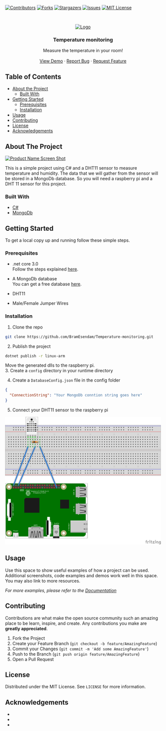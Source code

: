 <!--
*** Thanks for checking out this README Template. If you have a suggestion that would
*** make this better, please fork the repo and create a pull request or simply open
*** an issue with the tag "enhancement".
*** Thanks again! Now go create something AMAZING! :D
***
***
***
*** To avoid retyping too much info. Do a search and replace for the following:
*** github_username, repo, twitter_handle, email
-->





<!-- PROJECT SHIELDS -->
<!--
*** I'm using markdown "reference style" links for readability.
*** Reference links are enclosed in brackets [ ] instead of parentheses ( ).
*** See the bottom of this document for the declaration of the reference variables
*** for contributors-url, forks-url, etc. This is an optional, concise syntax you may use.
*** https://www.markdownguide.org/basic-syntax/#reference-style-links
-->
[![Contributors][contributors-shield]][contributors-url]
[![Forks][forks-shield]][forks-url]
[![Stargazers][stars-shield]][stars-url]
[![Issues][issues-shield]][issues-url]
[![MIT License][license-shield]][license-url]



<!-- PROJECT LOGO -->
<br />
<p align="center">
  <a href="https://github.com/BramEsendam/Temperature-monitoring">
    <img src="images/logo.png" alt="Logo" width="80" height="80">
  </a>

  <h3 align="center">Temperature monitoring</h3>

  <p align="center">
    Measure the temperature in your room!
    <br />
    <br />
    <a href="https://github.com/BramEsendam/Temperature-monitoring">View Demo</a>
    ·
    <a href="https://github.com/BramEsendam/Temperature-monitoring/issues">Report Bug</a>
    ·
    <a href="https://github.com/BramEsendam/Temperature-monitoring/issues">Request Feature</a>
  </p>
</p>



<!-- TABLE OF CONTENTS -->
## Table of Contents

* [About the Project](#about-the-project)
  * [Built With](#built-with)
* [Getting Started](#getting-started)
  * [Prerequisites](#prerequisites)
  * [Installation](#installation)
* [Usage](#usage)
* [Contributing](#contributing)
* [License](#license)
* [Acknowledgements](#acknowledgements)



<!-- ABOUT THE PROJECT -->
## About The Project

[![Product Name Screen Shot][product-screenshot]](https://example.com)

This is a simple project using C# and a DHT11 sensor to measure temperature and humidity.
The data that we will gather from the sensor will be stored in a MongoDb database.
So you will need a raspberry pi and a DHT 11 sensor for this project.


### Built With

* [C#](https://docs.microsoft.com/en-us/dotnet/csharp/)
* [MongoDb](https://www.mongodb.com/)


<!-- GETTING STARTED -->
## Getting Started

To get a local copy up and running follow these simple steps.

### Prerequisites

* .net core 3.0  
Follow the steps explained [here](https://dotnet.microsoft.com/download/dotnet-core/3.0).

* A MongoDb database  
You can get a free database [here](https://www.mongodb.com/download-center).

* DHT11

* Male/Female Jumper Wires

### Installation
 
1. Clone the repo
```sh
git clone https://github.com/BramEsendam/Temperature-monitoring.git
```
2. Publish the project
```sh
dotnet publish -r linux-arm
```  
Move the generated dlls to the raspberry pi.  
3. Create a `config` directory in your runtime directory  

4. Create a `DatabaseConfig.json` file in the config folder
```json
{
  "ConnectionString": "Your MongoDb conntion string goes here"
}
```
5. Connect your DHT11 sensor to the raspberry pi
<img src="img/dhtxx.png" alt="wiring" width="550">


<!-- USAGE EXAMPLES -->
## Usage

Use this space to show useful examples of how a project can be used. Additional screenshots, code examples and demos work well in this space. You may also link to more resources.

_For more examples, please refer to the [Documentation](https://example.com)_


<!-- CONTRIBUTING -->
## Contributing

Contributions are what make the open source community such an amazing place to be learn, inspire, and create. Any contributions you make are **greatly appreciated**.

1. Fork the Project
2. Create your Feature Branch (`git checkout -b feature/AmazingFeature`)
3. Commit your Changes (`git commit -m 'Add some AmazingFeature'`)
4. Push to the Branch (`git push origin feature/AmazingFeature`)
5. Open a Pull Request



<!-- LICENSE -->
## License

Distributed under the MIT License. See `LICENSE` for more information.


<!-- ACKNOWLEDGEMENTS -->
## Acknowledgements

* []()
* []()
* []()





<!-- MARKDOWN LINKS & IMAGES -->
<!-- https://www.markdownguide.org/basic-syntax/#reference-style-links -->
[contributors-shield]: https://img.shields.io/github/contributors/BramEsendam/Temperature-monitoring.svg?style=flat-square
[contributors-url]: https://github.com/BramEsendam/Temperature-monitoring/graphs/contributors
[forks-shield]: https://img.shields.io/github/forks/BramEsendam/Temperature-monitoring.svg?style=flat-square
[forks-url]: https://github.com/BramEsendam/Temperature-monitoring/network/members
[stars-shield]: https://img.shields.io/github/stars/BramEsendam/Temperature-monitoring.svg?style=flat-square
[stars-url]: https://github.com/BramEsendam/Temperature-monitoring/stargazers
[issues-shield]: https://img.shields.io/github/issues/BramEsendam/Temperature-monitoring.svg?style=flat-square
[issues-url]: https://github.com/BramEsendam/Temperature-monitoring/issues
[license-shield]: https://img.shields.io/github/license/BramEsendam/Temperature-monitoring.svg?style=flat-square
[license-url]: https://github.com/BramEsendam/Temperature-monitoring/blob/master/LICENSE.txt
[product-screenshot]: images/screenshot.png
